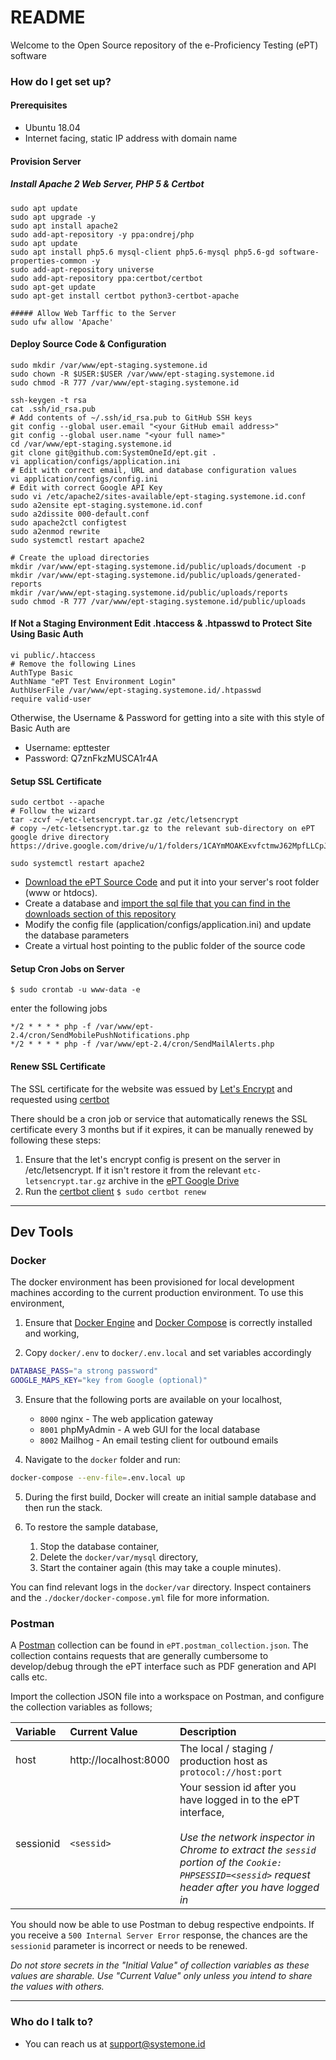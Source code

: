 # README #

Welcome to the Open Source repository of the e-Proficiency Testing (ePT) software

### How do I get set up? ###
#### Prerequisites
- Ubuntu 18.04
- Internet facing, static IP address with domain name

#### Provision Server
##### Install Apache 2 Web Server, PHP 5 & Certbot
```
sudo apt update
sudo apt upgrade -y
sudo apt install apache2
sudo add-apt-repository -y ppa:ondrej/php
sudo apt update
sudo apt install php5.6 mysql-client php5.6-mysql php5.6-gd software-properties-common -y
sudo add-apt-repository universe
sudo add-apt-repository ppa:certbot/certbot
sudo apt-get update
sudo apt-get install certbot python3-certbot-apache

##### Allow Web Tarffic to the Server
sudo ufw allow 'Apache'
```

#### Deploy Source Code & Configuration
```
sudo mkdir /var/www/ept-staging.systemone.id
sudo chown -R $USER:$USER /var/www/ept-staging.systemone.id
sudo chmod -R 777 /var/www/ept-staging.systemone.id

ssh-keygen -t rsa
cat .ssh/id_rsa.pub
# Add contents of ~/.ssh/id_rsa.pub to GitHub SSH keys
git config --global user.email "<your GitHub email address>"
git config --global user.name "<your full name>"
cd /var/www/ept-staging.systemone.id
git clone git@github.com:SystemOneId/ept.git .
vi application/configs/application.ini
# Edit with correct email, URL and database configuration values
vi application/configs/config.ini
# Edit with correct Google API Key
sudo vi /etc/apache2/sites-available/ept-staging.systemone.id.conf
sudo a2ensite ept-staging.systemone.id.conf
sudo a2dissite 000-default.conf
sudo apache2ctl configtest
sudo a2enmod rewrite
sudo systemctl restart apache2

# Create the upload directories
mkdir /var/www/ept-staging.systemone.id/public/uploads/document -p
mkdir /var/www/ept-staging.systemone.id/public/uploads/generated-reports
mkdir /var/www/ept-staging.systemone.id/public/uploads/reports
sudo chmod -R 777 /var/www/ept-staging.systemone.id/public/uploads
```

#### If Not a Staging Environment Edit .htaccess & .htpasswd to Protect Site Using Basic Auth
```
vi public/.htaccess
# Remove the following Lines
AuthType Basic
AuthName "ePT Test Environment Login"
AuthUserFile /var/www/ept-staging.systemone.id/.htpasswd
require valid-user
```
Otherwise, the Username & Password for getting into a site with this style of Basic Auth are
- Username: epttester
- Password: Q7znFkzMUSCA1r4A

#### Setup SSL Certificate
```
sudo certbot --apache
# Follow the wizard
tar -zcvf ~/etc-letsencrypt.tar.gz /etc/letsencrypt
# copy ~/etc-letsencrypt.tar.gz to the relevant sub-directory on ePT google drive directory https://drive.google.com/drive/u/1/folders/1CAYmMOAKExvfctmwJ62MpfLLCpJnEeq7

sudo systemctl restart apache2
```


* [Download the ePT Source Code](https://github.com/SystemOne/ept/releases) and put it into your server's root folder (www or htdocs).
* Create a database and [import the sql file that you can find in the downloads section of this repository](https://github.com/SystemOne/ept/releases)
* Modify the config file (application/configs/application.ini) and update the database parameters
* Create a virtual host pointing to the public folder of the source code

#### Setup Cron Jobs on Server ####
`
$ sudo crontab -u www-data -e
`

enter the following jobs
```
*/2 * * * * php -f /var/www/ept-2.4/cron/SendMobilePushNotifications.php
*/2 * * * * php -f /var/www/ept-2.4/cron/SendMailAlerts.php
```

#### Renew SSL Certificate
The SSL certificate for the website was essued by [Let's Encrypt](https://letsencrypt.org) and requested using [certbot](https://certbot.eff.org/lets-encrypt/ubuntubionic-apache)

There should be a cron job or service that automatically renews the SSL certificate every 3 months but if it expires, it can be manually renewed by following these steps:
1. Ensure that the let's encrypt config is present on the server in /etc/letsencrypt. If it isn't restore it from the relevant `etc-letsencrypt.tar.gz` archive in the [ePT Google Drive](https://drive.google.com/drive/u/1/folders/1CAYmMOAKExvfctmwJ62MpfLLCpJnEeq7)
2. Run the [certbot client](https://certbot.eff.org/lets-encrypt/ubuntubionic-apache) `$ sudo certbot renew`

---

## Dev Tools

### Docker
The docker environment has been provisioned for local development machines according to the current production environment. To use this environment,

1. Ensure that [Docker Engine](https://docs.docker.com/engine/) and [Docker Compose](https://docs.docker.com/compose/) is correctly installed and working,

2. Copy `docker/.env` to `docker/.env.local` and set variables accordingly
```sh
DATABASE_PASS="a strong password"
GOOGLE_MAPS_KEY="key from Google (optional)"
```
3. Ensure that the following ports are available on your localhost,

    * `8000` nginx - The web application gateway
    * `8001` phpMyAdmin - A web GUI for the local database
    * `8002` Mailhog - An email testing client for outbound emails


4. Navigate to the `docker` folder and run:
```sh
docker-compose --env-file=.env.local up
```
5. During the first build, Docker will create an initial sample database and then run the stack.

6. To restore the sample database,
    1. Stop the database container,
    2. Delete the `docker/var/mysql` directory,
    3. Start the container again (this may take a couple minutes).

You can find relevant logs in the `docker/var` directory. Inspect containers and the `./docker/docker-compose.yml` file for more information.

### Postman

A [Postman](https://www.postman.com/) collection can be found in `ePT.postman_collection.json`. The collection contains requests that are generally cumbersome to develop/debug through the ePT interface such as PDF generation and API calls etc.

Import the collection JSON file into a workspace on Postman, and configure the collection variables as follows;

| Variable | Current Value | Description |
| :--- | :--- | :--- |
| host | http://localhost:8000 | The local / staging / production host as `protocol://host:port` |
| sessionid | `<sessid>` | Your session id after you have logged in to the ePT interface, <br><br>_Use the network inspector in Chrome to extract the `sessid` portion of the `Cookie: PHPSESSID=<sessid>` request header after you have logged in_ |

You should now be able to use Postman to debug respective endpoints. If you receive a `500 Internal Server Error` response, the chances are the `sessionid` parameter is incorrect or needs to be renewed.

_Do not store secrets in the "Initial Value" of collection variables as these values are sharable. Use "Current Value" only unless you intend to share the values with others._

---

### Who do I talk to? ###

* You can reach us at support@systemone.id
